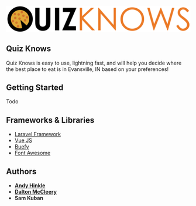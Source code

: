 ![Drag Racing](./public/img/quizknows.png)

## Quiz Knows

Quiz Knows is easy to use, lightning fast, and will help you decide where the best place to eat is in Evansville, IN based on your preferences!

## Getting Started

Todo

## Frameworks & Libraries

- [Laravel Framework](https://github.com/laravel/laravel)
- [Vue JS](https://vuejs.org/)
- [Buefy](https://buefy.github.io/)
- [Font Awesome](https://fontawesome.com/)

## Authors

- **[Andy Hinkle](https://github.com/ahinkle)**
- **[Dalton McCleery](https://github.com/DaltonMcCleery)**
- **Sam Kuban**
